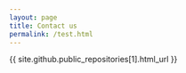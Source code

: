 ```yaml
---
layout: page
title: Contact us
permalink: /test.html
---
```


{{ site.github.public_repositories[1].html_url }}